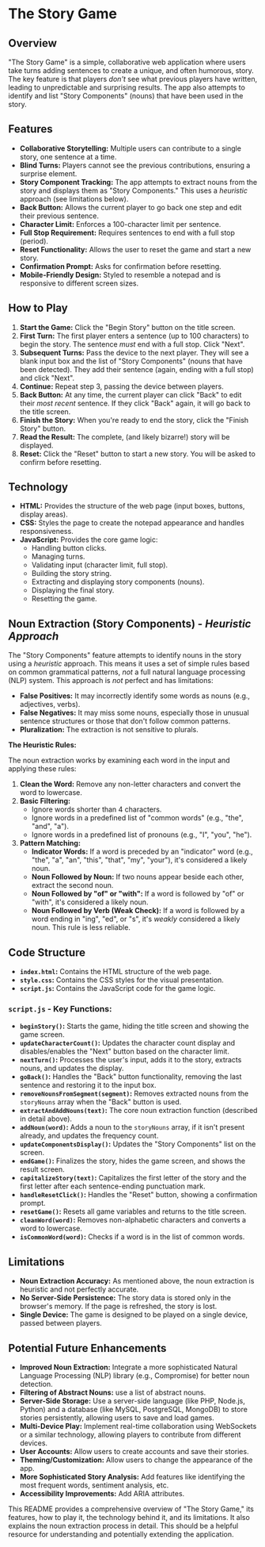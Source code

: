 # The Story Game

## Overview

"The Story Game" is a simple, collaborative web application where users take turns adding sentences to create a unique, and often humorous, story.  The key feature is that players *don't* see what previous players have written, leading to unpredictable and surprising results. The app also attempts to identify and list "Story Components" (nouns) that have been used in the story.

## Features

*   **Collaborative Storytelling:** Multiple users can contribute to a single story, one sentence at a time.
*   **Blind Turns:** Players cannot see the previous contributions, ensuring a surprise element.
*   **Story Component Tracking:** The app attempts to extract nouns from the story and displays them as "Story Components."  This uses a *heuristic* approach (see limitations below).
*   **Back Button:** Allows the current player to go back one step and edit their previous sentence.
*   **Character Limit:** Enforces a 100-character limit per sentence.
*   **Full Stop Requirement:**  Requires sentences to end with a full stop (period).
*   **Reset Functionality:**  Allows the user to reset the game and start a new story.
*   **Confirmation Prompt:** Asks for confirmation before resetting.
*   **Mobile-Friendly Design:**  Styled to resemble a notepad and is responsive to different screen sizes.

## How to Play

1.  **Start the Game:** Click the "Begin Story" button on the title screen.
2.  **First Turn:** The first player enters a sentence (up to 100 characters) to begin the story.  The sentence *must* end with a full stop. Click "Next".
3.  **Subsequent Turns:** Pass the device to the next player.  They will see a blank input box and the list of "Story Components" (nouns that have been detected). They add their sentence (again, ending with a full stop) and click "Next".
4.  **Continue:** Repeat step 3, passing the device between players.
5.  **Back Button:** At any time, the current player can click "Back" to edit their *most recent* sentence. If they click "Back" again, it will go back to the title screen.
6.  **Finish the Story:** When you're ready to end the story, click the "Finish Story" button.
7.  **Read the Result:** The complete, (and likely bizarre!) story will be displayed.
8.  **Reset:** Click the "Reset" button to start a new story. You will be asked to confirm before resetting.

## Technology

*   **HTML:**  Provides the structure of the web page (input boxes, buttons, display areas).
*   **CSS:**  Styles the page to create the notepad appearance and handles responsiveness.
*   **JavaScript:**  Provides the core game logic:
    *   Handling button clicks.
    *   Managing turns.
    *   Validating input (character limit, full stop).
    *   Building the story string.
    *   Extracting and displaying story components (nouns).
    *   Displaying the final story.
    *   Resetting the game.

## Noun Extraction (Story Components) - *Heuristic Approach*

The "Story Components" feature attempts to identify nouns in the story using a *heuristic* approach. This means it uses a set of simple rules based on common grammatical patterns, *not* a full natural language processing (NLP) system.  This approach is *not* perfect and has limitations:

*   **False Positives:** It may incorrectly identify some words as nouns (e.g., adjectives, verbs).
*   **False Negatives:** It may miss some nouns, especially those in unusual sentence structures or those that don't follow common patterns.
* **Pluralization:** The extraction is not sensitive to plurals.

**The Heuristic Rules:**

The noun extraction works by examining each word in the input and applying these rules:

1.  **Clean the Word:** Remove any non-letter characters and convert the word to lowercase.
2.  **Basic Filtering:**
    *   Ignore words shorter than 4 characters.
    *   Ignore words in a predefined list of "common words" (e.g., "the", "and", "a").
    *   Ignore words in a predefined list of pronouns (e.g., "I", "you", "he").
3.  **Pattern Matching:**
    *   **Indicator Words:** If a word is preceded by an "indicator" word (e.g., "the", "a", "an", "this", "that", "my", "your"), it's considered a likely noun.
    *   **Noun Followed by Noun:** If two nouns appear beside each other, extract the second noun.
    *   **Noun Followed by "of" or "with":** If a word is followed by "of" or "with", it's considered a likely noun.
    *   **Noun Followed by Verb (Weak Check):** If a word is followed by a word ending in "ing", "ed", or "s", it's *weakly* considered a likely noun. This rule is less reliable.

## Code Structure

*   **`index.html`:** Contains the HTML structure of the web page.
*   **`style.css`:** Contains the CSS styles for the visual presentation.
*   **`script.js`:** Contains the JavaScript code for the game logic.

### `script.js` - Key Functions:

*   **`beginStory()`:**  Starts the game, hiding the title screen and showing the game screen.
*   **`updateCharacterCount()`:** Updates the character count display and disables/enables the "Next" button based on the character limit.
*   **`nextTurn()`:**  Processes the user's input, adds it to the story, extracts nouns, and updates the display.
*   **`goBack()`:**  Handles the "Back" button functionality, removing the last sentence and restoring it to the input box.
*   **`removeNounsFromSegment(segment)`:** Removes extracted nouns from the `storyNouns` array when the "Back" button is used.
*   **`extractAndAddNouns(text)`:**  The core noun extraction function (described in detail above).
*   **`addNoun(word)`:** Adds a noun to the `storyNouns` array, if it isn't present already, and updates the frequency count.
*   **`updateComponentsDisplay()`:** Updates the "Story Components" list on the screen.
*   **`endGame()`:**  Finalizes the story, hides the game screen, and shows the result screen.
*   **`capitalizeStory(text)`:** Capitalizes the first letter of the story and the first letter after each sentence-ending punctuation mark.
*   **`handleResetClick()`:**  Handles the "Reset" button, showing a confirmation prompt.
*   **`resetGame()`:** Resets all game variables and returns to the title screen.
*   **`cleanWord(word)`:**  Removes non-alphabetic characters and converts a word to lowercase.
*   **`isCommonWord(word)`:**  Checks if a word is in the list of common words.

## Limitations

*   **Noun Extraction Accuracy:** As mentioned above, the noun extraction is heuristic and not perfectly accurate.
*   **No Server-Side Persistence:** The story data is stored only in the browser's memory.  If the page is refreshed, the story is lost.
*   **Single Device:** The game is designed to be played on a single device, passed between players.

## Potential Future Enhancements

*   **Improved Noun Extraction:**  Integrate a more sophisticated Natural Language Processing (NLP) library (e.g., Compromise) for better noun detection.
*   **Filtering of Abstract Nouns:** use a list of abstract nouns.
*   **Server-Side Storage:**  Use a server-side language (like PHP, Node.js, Python) and a database (like MySQL, PostgreSQL, MongoDB) to store stories persistently, allowing users to save and load games.
*   **Multi-Device Play:**  Implement real-time collaboration using WebSockets or a similar technology, allowing players to contribute from different devices.
*   **User Accounts:**  Allow users to create accounts and save their stories.
*   **Theming/Customization:**  Allow users to change the appearance of the app.
*   **More Sophisticated Story Analysis:**  Add features like identifying the most frequent words, sentiment analysis, etc.
* **Accessibility Improvements:** Add ARIA attributes.

This README provides a comprehensive overview of "The Story Game," its features, how to play it, the technology behind it, and its limitations. It also explains the noun extraction process in detail. This should be a helpful resource for understanding and potentially extending the application.
